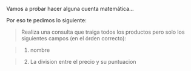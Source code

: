Vamos a probar hacer alguna cuenta matemática...

Por eso te pedimos lo siguiente:

> Realiza una consulta que traiga todos los productos pero solo los siguientes campos (en el órden correcto):

> 1. nombre

> 2. La division entre el precio y su puntuacion